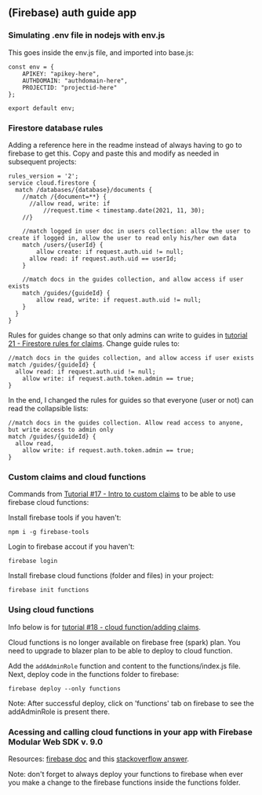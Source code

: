 ## (Firebase) auth guide app

### Simulating .env file in nodejs with env.js
This goes inside the env.js file, and imported into base.js:
````
const env = {
    APIKEY: "apikey-here",
    AUTHDOMAIN: "authdomain-here",
    PROJECTID: "projectid-here"
};

export default env;
````

### Firestore database rules

Adding a reference here in the readme instead of always having to go to firebase to get this. Copy and paste this and modify as needed in subsequent projects:

````
rules_version = '2';
service cloud.firestore {
  match /databases/{database}/documents {
    //match /{document=**} {
      //allow read, write: if
          //request.time < timestamp.date(2021, 11, 30);
    //}
    
    //match logged in user doc in users collection: allow the user to create if logged in, allow the user to read only his/her own data
    match /users/{userId} {
    	allow create: if request.auth.uid != null;
      allow read: if request.auth.uid == userId;
    }
    
    //match docs in the guides collection, and allow access if user exists
    match /guides/{guideId} {
    	allow read, write: if request.auth.uid != null;
    }
  }
}
````

Rules for guides change so that only admins can write to guides in [tutorial 21 - Firestore rules for claims](https://www.youtube.com/watch?v=C87Un2rIm2g&list=PL4cUxeGkcC9jUPIes_B8vRjn1_GaplOPQ&index=21). Change guide rules to:

````
//match docs in the guides collection, and allow access if user exists
match /guides/{guideId} {
  allow read: if request.auth.uid != null;
	allow write: if request.auth.token.admin == true;
}
````

In the end, I changed the rules for guides so that everyone (user or not) can read the collapsible lists: 

````
//match docs in the guides collection. Allow read access to anyone, but write access to admin only
match /guides/{guideId} {
  allow read,
	allow write: if request.auth.token.admin == true;
}
````

### Custom claims and cloud functions

Commands from [Tutorial #17 - Intro to custom claims](https://www.youtube.com/watch?v=SSiLsIkPQWs&list=PL4cUxeGkcC9jUPIes_B8vRjn1_GaplOPQ&index=17) to be able to use firebase cloud functions:

Install firebase tools if you haven't:
````
npm i -g firebase-tools
````

Login to firebase accout if you haven't:
````
firebase login
````

Install firebase cloud functions (folder and files) in your project:
````
firebase init functions
````

### Using cloud functions

Info below is for [tutorial #18 - cloud function/adding claims](https://www.youtube.com/watch?v=4wa3CMK4E2Y&list=PL4cUxeGkcC9jUPIes_B8vRjn1_GaplOPQ&index=18).

Cloud functions is no longer available on firebase free (spark) plan. You need to upgrade to blazer plan to be able to deploy to cloud function.

Add the `addAdminRole` function and content to the functions/index.js file. Next, deploy code in the functions folder to firebase:
````
firebase deploy --only functions
````
Note: After successful deploy, click on 'functions' tab on firebase to see the addAdminRole is present there.

### Acessing and calling cloud functions in your app with Firebase Modular Web SDK v. 9.0

Resources: [firebase doc](https://firebase.google.com/docs/functions/callable#web-version-9_2) and this [stackoverflow answer](https://stackoverflow.com/a/63255784/15012852).

Note: don't forget to always deploy your functions to firebase when ever you make a change to the firebase functions inside the functions folder.

<!--
 // modular firebase 9 way of catching error when onSnapshot is still fired, in the case where user is still logged out
 // Resource: https://pretagteam.com/question/how-to-use-a-catch-in-firebase-onsnapshot
-->